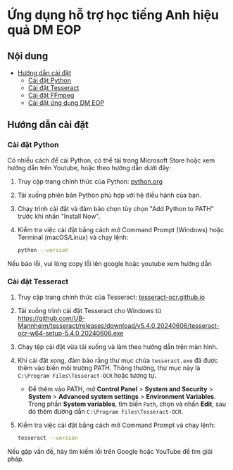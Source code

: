 # Ứng dụng hỗ trợ học tiếng Anh hiệu quả DM EOP

## Nội dung
- [Hướng dẫn cài đặt](#hướng-dẫn-cài-đặt)
  - [Cài đặt Python](#cài-đặt-python)
  - [Cài đặt Tesseract](#cài-đặt-tesseract)
  - [Cài đặt FFmpeg](#cài-đặt-ffmpeg)
  - [Cài đặt ứng dụng DM EOP](#cài-đặt-ứng-dụng-dm-eop)

## Hướng dẫn cài đặt

### Cài đặt Python
Có nhiều cách để cài Python, có thể tải trong Microsoft Store hoặc xem hướng dẫn trên Youtube, hoặc theo hướng dẫn dưới đây:
1. Truy cập trang chính thức của Python: [python.org](https://www.python.org/downloads/)
2. Tải xuống phiên bản Python phù hợp với hệ điều hành của bạn.
3. Chạy trình cài đặt và đảm bảo chọn tùy chọn "Add Python to PATH" trước khi nhấn "Install Now".
4. Kiểm tra việc cài đặt bằng cách mở Command Prompt (Windows) hoặc Terminal (macOS/Linux) và chạy lệnh:

   ```bash
   python --version

Nếu báo lỗi, vui lòng copy lỗi lên google hoặc youtube xem hướng dẫn

### Cài đặt Tesseract

1. Truy cập trang chính thức của Tesseract: [tesseract-ocr.github.io](https://tesseract-ocr.github.io/)
2. Tải xuống trình cài đặt Tesseract cho Windows từ https://github.com/UB-Mannheim/tesseract/releases/download/v5.4.0.20240606/tesseract-ocr-w64-setup-5.4.0.20240606.exe
3. Chạy tệp cài đặt vừa tải xuống và làm theo hướng dẫn trên màn hình.
4. Khi cài đặt xong, đảm bảo rằng thư mục chứa `tesseract.exe` đã được thêm vào biến môi trường PATH. Thông thường, thư mục này là `C:\Program Files\Tesseract-OCR` hoặc tương tự.
   - Để thêm vào PATH, mở **Control Panel** > **System and Security** > **System** > **Advanced system settings** > **Environment Variables**. Trong phần **System variables**, tìm biến `Path`, chọn và nhấn **Edit**, sau đó thêm đường dẫn `C:\Program Files\Tesseract-OCR`.
5. Kiểm tra việc cài đặt bằng cách mở Command Prompt và chạy lệnh:

   ```bash
   tesseract --version
   ```
   
Nếu gặp vấn đề, hãy tìm kiếm lỗi trên Google hoặc YouTube để tìm giải pháp.
